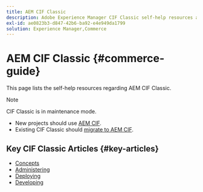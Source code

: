 ```yaml
---
title: AEM CIF Classic
description: Adobe Experience Manager CIF Classic self-help resources and documentation links.
exl-id: ae0823b3-d847-42b6-ba92-e4e949da1799
solution: Experience Manager,Commerce
---
```


# AEM CIF Classic {#commerce-guide}

This page lists the self-help resources regarding AEM CIF Classic.

>[!NOTE]
>
>CIF Classic is in maintenance mode.
>
>* New projects should use [AEM CIF](/help/commerce/cif/introduction.md).
>* Existing CIF Classic should [migrate to AEM CIF](/help/commerce/cif/migration.md).

## Key CIF Classic Articles {#key-articles}

* [Concepts](administering/concepts.md)
* [Administering](administering/generic.md)
* [Deploying](deploying/ecommerce.md)
* [Developing](developing/ecommerce.md)
